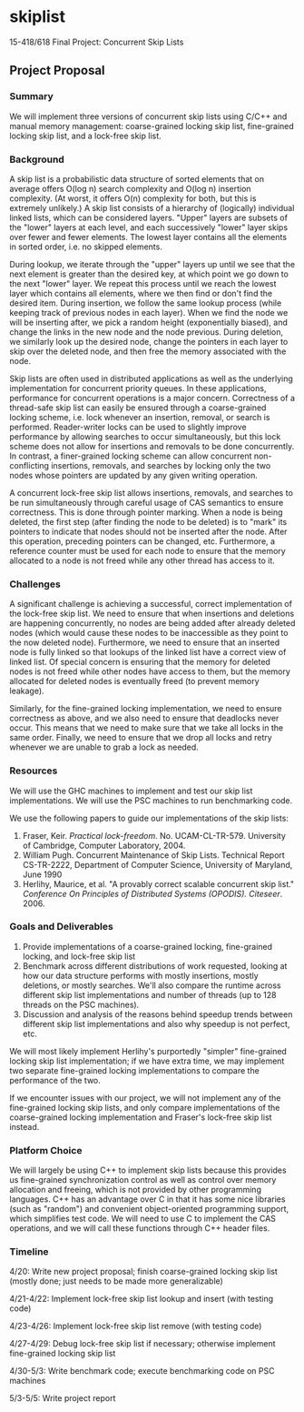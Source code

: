 # skiplist
15-418/618 Final Project: Concurrent Skip Lists

## Project Proposal

### Summary

We will implement three versions of concurrent skip lists using C/C++ and manual memory management: coarse-grained locking skip list, fine-grained locking skip list, and a lock-free skip list. 

### Background

A skip list is a probabilistic data structure of sorted elements that on average offers O(log n) search complexity and O(log n) insertion complexity. (At worst, it offers O(n) complexity for both, but this is extremely unlikely.) A skip list consists of a hierarchy of (logically) individual linked lists, which can be considered layers. "Upper" layers are subsets of the "lower" layers at each level, and each successively "lower" layer skips over fewer and fewer elements. The lowest layer contains all the elements in sorted order, i.e. no skipped elements.

During lookup, we iterate through the "upper" layers up until we see that the next element is greater than the desired key, at which point we go down to the next "lower" layer. We repeat this process until we reach the lowest layer which contains all elements, where we then find or don't find the desired item. During insertion, we follow the same lookup process (while keeping track of previous nodes in each layer). When we find the node we will be inserting after, we pick a random height (exponentially biased), and change the links in the new node and the node previous. During deletion, we similarly look up the desired node, change the pointers in each layer to skip over the deleted node, and then free the memory associated with the node.

Skip lists are often used in distributed applications as well as the underlying implementation for concurrent priority queues. In these applications, performance for concurrent operations is a major concern. Correctness of a thread-safe skip list can easily be ensured through a coarse-grained locking scheme, i.e. lock whenever an insertion, removal, or search is performed. Reader-writer locks can be used to slightly improve performance by allowing searches to occur simultaneously, but this lock scheme does not allow for insertions and removals to be done concurrently. In contrast, a finer-grained locking scheme can allow concurrent non-conflicting insertions, removals, and searches by locking only the two nodes whose pointers are updated by any given writing operation.

A concurrent lock-free skip list allows insertions, removals, and searches to be run simultaneously through careful usage of CAS semantics to ensure correctness. This is done through pointer marking. When a node is being deleted, the first step (after finding the node to be deleted) is to "mark" its pointers to indicate that nodes should not be inserted after the node. After this operation, preceding pointers can be changed, etc. Furthermore, a reference counter must be used for each node to ensure that the memory allocated to a node is not freed while any other thread has access to it. 

### Challenges

A significant challenge is achieving a successful, correct implementation of the lock-free skip list. We need to ensure that when insertions and deletions are happening concurrently, no nodes are being added after already deleted nodes (which would cause these nodes to be inaccessible as they point to the now deleted node). Furthermore, we need to ensure that an inserted node is fully linked so that lookups of the linked list have a correct view of linked list. Of special concern is ensuring that the memory for deleted nodes is not freed while other nodes have access to them, but the memory allocated for deleted nodes is eventually freed (to prevent memory leakage). 

Similarly, for the fine-grained locking implementation, we need to ensure correctness as above, and we also need to ensure that deadlocks never occur.  This means that we need to make sure that we take all locks in the same order. Finally, we need to ensure that we drop all locks and retry whenever we are unable to grab a lock as needed. 

### Resources

We will use the GHC machines to implement and test our skip list implementations. We will use the PSC machines to run benchmarking code. 

We use the following papers to guide our implementations of the skip lists:

1. Fraser, Keir. *Practical lock-freedom*. No. UCAM-CL-TR-579. University of Cambridge, Computer Laboratory, 2004.
2. William Pugh. Concurrent Maintenance of Skip Lists. Technical Report CS-TR-2222, Department of Computer Science, University of Maryland, June 1990
3. Herlihy, Maurice, et al. "A provably correct scalable concurrent skip list." *Conference On Principles of Distributed Systems (OPODIS). Citeseer*. 2006.

### Goals and Deliverables

1. Provide implementations of a coarse-grained locking, fine-grained locking, and lock-free skip list
2. Benchmark across different distributions of work requested, looking at how our data structure performs with mostly insertions, mostly deletions, or mostly searches. We'll also compare the runtime across different skip list implementations and number of threads (up to 128 threads on the PSC machines).
3. Discussion and analysis of the reasons behind speedup trends between different skip list implementations and also why speedup is not perfect, etc.

We will most likely implement Herlihy's purportedly "simpler" fine-grained locking skip list implementation; if we have extra time, we may implement two separate fine-grained locking implementations to compare the performance of the two.

If we encounter issues with our project, we will not implement any of the fine-grained locking skip lists, and only compare implementations of the coarse-grained locking implementation and Fraser's lock-free skip list instead.

### Platform Choice

We will largely be using C++ to implement skip lists because this provides us fine-grained synchronization control as well as control over memory allocation and freeing, which is not provided by other programming languages. C++ has an advantage over C in that it has some nice libraries (such as "random") and convenient object-oriented programming support, which simplifies test code. We will need to use C to implement the CAS operations, and we will call these functions through C++ header files.

### Timeline

4/20: Write new project proposal; finish coarse-grained locking skip list (mostly done; just needs to be made more generalizable)

4/21-4/22: Implement lock-free skip list lookup and insert (with testing code)

4/23-4/26: Implement lock-free skip list remove (with testing code)

4/27-4/29: Debug lock-free skip list if necessary; otherwise implement fine-grained locking skip list

4/30-5/3: Write benchmark code; execute benchmarking code on PSC machines

5/3-5/5: Write project report 